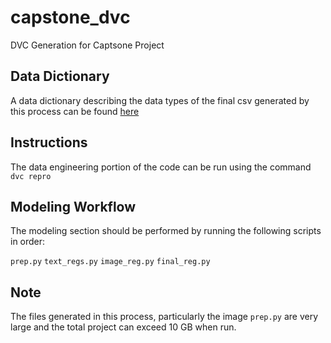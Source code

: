 # capstone_dvc
DVC Generation for Captsone Project

## Data Dictionary
A data dictionary describing the data types of the final csv generated by this process can be found [here](https://docs.google.com/spreadsheets/d/1zeb8JD0RaTaUtkjTXAZmVqrpB3_2gyF398JeSuLOOiI/edit?usp=sharing)

## Instructions

The data engineering portion of the code can be run using the command ```dvc repro```

## Modeling Workflow

The modeling section should be performed by running the following scripts in order:

```prep.py```
```text_regs.py```
```image_reg.py```
```final_reg.py```

## Note

The files generated in this process, particularly the image ```prep.py``` are very large and the total project can exceed 10 GB when run.

